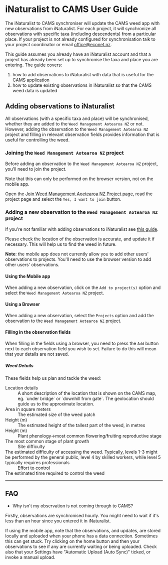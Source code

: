 # iNaturalist to CAMS User Guide

The iNaturalist to CAMS synchroniser will update the CAMS weed app with new observations from iNaturalist. 
For each project, it will synchronize all observations with specific taxa (including descendents) from a particular place.
If your project is not already configured for synchronisation talk to your project coordinator or email office@econet.nz.

This guide assumes you already have an iNaturalist account and that a project has already been set up to synchronise the taxa and place you are entering. The guide covers:

1. how to add observations to iNaturalist with data that is useful for the CAMS application
2. how to update existing observations in iNaturalist so that the CAMS weed data is updated

## Adding observations to iNaturalist

All observations (with a specific taxa and place) will be synchronised, whether they are added to the `Weed Management Aotearoa NZ` or not. 
However, adding the observation to the `Weed Management Aotearoa NZ` project and filling in relevant observation fields provides information that is useful for controlling the weed.

### Joining the `Weed Management Aotearoa NZ` project

Before adding an observation to the `Weed Management Aotearoa NZ` project, you'll need to join the project.

Note that this can only be performed on the browser version, not on the mobile app.

Open the [Join Weed Management Aoetearoa NZ Project page](https://www.inaturalist.org/projects/weed-management-aotearoa-nz/join), read the project page and select the `Yes, I want to join` button. 

### Adding a new observation to the `Weed Management Aotearoa NZ` project

If you're not familiar with adding observations to iNaturalist see [this guide](https://www.inaturalist.org/pages/add-an-observation-nz). 

Please check the location of the observation is accurate, and update it if necessary. This will help us to find the weed in future.

**Note**: the mobile app does not currently allow you to add other users' observations to projects. You'll need to use the browser version to add other users' observations. 

#### Using the Mobile app

When adding a new observation, click on the `Add to project(s)` option and select the `Weed Management Aotearoa NZ` project.

#### Using a Browser

When adding a new observation, select the `Projects` option and add the observation to the `Weed Management Aotearoa NZ` project.

#### Filling in the observation fields

When filling in the fields using a browser, you need to press the `Add` button next to each observation field you wish to set.
Failure to do this will mean that your details are not saved.

##### Weed Details

These fields help us plan and tackle the weed:

<dl>
  <dt>Location details</dt>
  <dd>A short description of the location that is shown on the CAMS map, eg. `under bridge` or `downhill from gate`. The geolocation should guide us to the approximate location.</dd>
  <dt>Area in square meters</dt>
  <dd>The estimated size of the weed patch</dd>
  <dt>Height (m)</dt>
  <dd>The estimated height of the tallest part of the weed, in metres</dd>
  <dt>Height (m)</dt>
  <dd>Plant phenology->most common flowering/fruiting reproductive stage</dd>
  <dt>The most common stage of plant growth</dt>
  <dd>Site difficulty</dd>
  <dt>The estimated difficulty of accessing the weed. Typically, levels 1-3 might be performed by the general public, level 4 by skilled workers, while level 5 typically requires professionals</dt>
  <dd>Effort to control</dd>
  <dt>The estimated time required to control the weed</dt>
</dl>



---

## FAQ

* Why isn't my observation is not coming through to CAMS?

Firstly, observations are synchronised hourly. You might need to wait if it's less than an hour since you entered it in iNaturalist.

If using the mobile app, note that the observations, and updates, are stored locally and uploaded when your phone has a data connection. Sometimes this can get stuck. 
Try clicking on the home button and then your observations to see if any are currently waiting or being uploaded. 
Check also that your Settings have "Automatic Upload (Auto Sync)" ticked, or invoke a manual upload. 